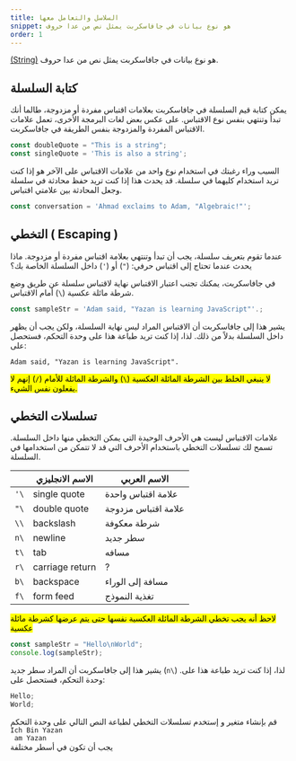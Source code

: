 ```yaml
---
title: السلاسل والتعامل معها
snippet: هو نوع بيانات في جافاسكربت يمثل نص من عدا حروف
order: 1
---
```


[(String)](https://developer.mozilla.org/en-US/docs/Web/JavaScript/Reference/Global_Objects/String)
هو نوع بيانات في جافاسكربت يمثل نص من عدا حروف.

## كتابة السلسلة

يمكن كتابة قيم السلسلة في جافاسكربت بعلامات اقتباس مفردة أو مزدوجة، طالما أنك
تبدأ وتنتهي بنفس نوع الاقتباس. على عكس بعض لغات البرمجة الأخرى، تعمل علامات
الاقتباس المفردة والمزدوجة بنفس الطريقة في جافاسكربت.

```js
const doubleQuote = "This is a string";
const singleQuote = 'This is also a string';
```

السبب وراء رغبتك في استخدام نوع واحد من علامات الاقتباس على الآخر هو إذا كنت
تريد استخدام كليهما في سلسلة. قد يحدث هذا إذا كنت تريد حفظ محادثة في سلسلة وجعل
المحادثة بين علامتي اقتباس.

```js
const conversation = 'Ahmad exclaims to Adam, "Algebraic!"';
```

## التخطي ( Escaping )

عندما تقوم بتعريف سلسلة، يجب أن تبدأ وتنتهي بعلامة اقتباس مفردة أو مزدوجة. ماذا
يحدث عندما تحتاج إلى اقتباس حرفي: (`"`) أو (`'`) داخل السلسلة الخاصة بك؟

في جافاسكربت، يمكنك تجنب اعتبار الاقتباس نهاية لاقتباس سلسلة عن طريق وضع شرطة
مائلة عكسية (`\`) أمام الاقتباس.

```js
const sampleStr = 'Adam said, "Yazan is learning JavaScript"'.;
```

يشير هذا إلى جافاسكربت أن الاقتباس المراد ليس نهاية السلسلة، ولكن يجب أن يظهر
داخل السلسلة بدلاً من ذلك. لذا، إذا كنت تريد طباعة هذا على وحدة التحكم، فستحصل
على:

`Adam said, "Yazan is learning JavaScript".`

<mark>
لا ينبغي الخلط بين الشرطة المائلة العكسية (<code>\</code>) والشرطة المائلة للأمام (<code>/</code>) إنهم لا
يفعلون نفس الشيء.
</mark>

## تسلسلات التخطي

علامات الاقتباس ليست هي الأحرف الوحيدة التي يمكن التخطي منها داخل السلسلة. تسمح
لك تسلسلات التخطي باستخدام الأحرف التي قد لا تتمكن من استخدامها في السلسلة.

|      | الاسم الانجليزي | الاسم العربي        |
| ---- | --------------- | ------------------- |
| `'\` | single quote    | علامة اقتباس واحدة  |
| `"\` | double quote    | علامة اقتباس مزدوجة |
| `\\` | backslash       | شرطة معكوفة         |
| `n\` | newline         | سطر جديد            |
| `t\` | tab             | مسافه               |
| `r\` | carriage return | ?                   |
| `b\` | backspace       | مسافة إلى الوراء    |
| `f\` | form feed       | تغذية النموذج       |

<mark>
لاحظ أنه يجب تخطي الشرطة المائلة العكسية نفسها حتى يتم عرضها كشرطة مائلة عكسية
</mark>

```js
const sampleStr = "Hello\nWorld";
console.log(sampleStr);
```

يشير هذا إلى جافاسكربت أن المراد سطر جديد (`n\`) .لذا، إذا كنت تريد طباعة هذا
على وحدة التحكم، فستحصل على:

```js
Hello;
World;
```

<div class="quiz">
قم بإنشاء متغير و إستخدم تسلسلات التخطي لطباعة النص التالي على وحدة التحكم <br>
<code>Ich Bin Yazan</code><br>
<code> am Yazan</code><br>
يجب أن تكون في أسطر مختلفة
</div>
